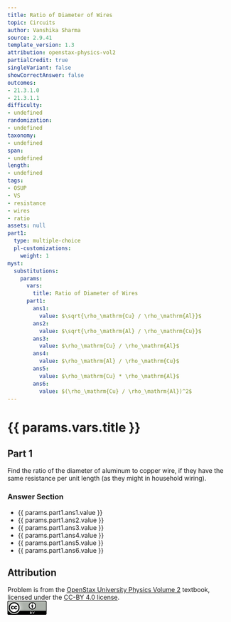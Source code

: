 ```yaml
---
title: Ratio of Diameter of Wires
topic: Circuits
author: Vanshika Sharma
source: 2.9.41
template_version: 1.3
attribution: openstax-physics-vol2
partialCredit: true
singleVariant: false
showCorrectAnswer: false
outcomes:
- 21.3.1.0
- 21.3.1.1
difficulty:
- undefined
randomization:
- undefined
taxonomy:
- undefined
span:
- undefined
length:
- undefined
tags:
- OSUP
- VS
- resistance
- wires
- ratio
assets: null
part1:
  type: multiple-choice
  pl-customizations:
    weight: 1
myst:
  substitutions:
    params:
      vars:
        title: Ratio of Diameter of Wires
      part1:
        ans1:
          value: $\sqrt{\rho_\mathrm{Cu} / \rho_\mathrm{Al}}$
        ans2:
          value: $\sqrt{\rho_\mathrm{Al} / \rho_\mathrm{Cu}}$
        ans3:
          value: $\rho_\mathrm{Cu} / \rho_\mathrm{Al}$
        ans4:
          value: $\rho_\mathrm{Al} / \rho_\mathrm{Cu}$
        ans5:
          value: $\rho_\mathrm{Cu} * \rho_\mathrm{Al}$
        ans6:
          value: $(\rho_\mathrm{Cu} / \rho_\mathrm{Al})^2$
---
```

# {{ params.vars.title }}

## Part 1

Find the ratio of the diameter of aluminum to copper wire, if they have the same resistance per unit length (as they might in household wiring).

### Answer Section

- {{ params.part1.ans1.value }}
- {{ params.part1.ans2.value }}
- {{ params.part1.ans3.value }}
- {{ params.part1.ans4.value }}
- {{ params.part1.ans5.value }}
- {{ params.part1.ans6.value }}

## Attribution

Problem is from the [OpenStax University Physics Volume 2](https://openstax.org/details/books/university-physics-volume-2) textbook, licensed under the [CC-BY 4.0 license](https://creativecommons.org/licenses/by/4.0/).<br>![Image representing the Creative Commons 4.0 BY license.](https://raw.githubusercontent.com/firasm/bits/master/by.png)